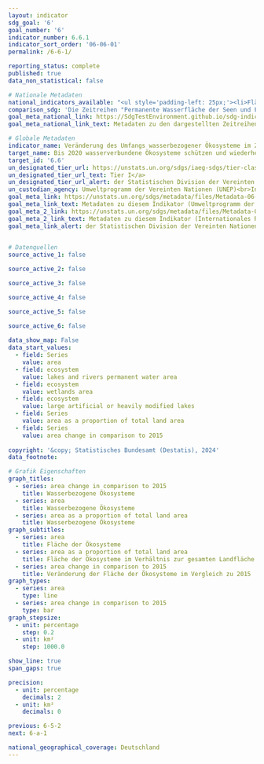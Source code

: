 ```yaml
---
layout: indicator    
sdg_goal: '6'    
goal_number: '6'    
indicator_number: 6.6.1    
indicator_sort_order: '06-06-01'    
permalink: /6-6-1/    

reporting_status: complete    
published: true    
data_non_statistical: false    

# Nationale Metadaten    
national_indicators_available: "<ul style='padding-left: 25px;'><li>Fläche</li> <li> Fläche im Verhältnis zur gesamten Landfläche</li> <li> Veränderung der Fläche im Vergleich zu 2015</li></ul>"    
comparison_sdg: 'Die Zeitreihen "Permanente Wasserfläche der Seen und Flüsse", "Permanente Wasserfläche der Seen und Flüsse im Verhältnis zur gesamten Landfläche", "Feuchtgebiete" und "Feuchtgebiete im Verhältnis zur gesamten Landfläche" entsprechen den UN-Metadaten. Die Zeitreihe "Veränderung der permanenten Wasserfläche von Seen und Flüssen (verglichen mit 2015)" bietet zusätzliche Informationen.'    
goal_meta_national_link: https://SdgTestEnvironment.github.io/sdg-indicators/public/Meta/6.6.1.pdf
goal_meta_national_link_text: Metadaten zu den dargestellten Zeitreihen    

# Globale Metadaten    
indicator_name: Veränderung des Umfangs wasserbezogener Ökosysteme im Zeitverlauf    
target_name: Bis 2020 wasserverbundene Ökosysteme schützen und wiederherstellen, darunter Berge, Wälder, Feuchtgebiete, Flüsse, Grundwasserleiter und Seen    
target_id: '6.6'    
un_designated_tier_url: https://unstats.un.org/sdgs/iaeg-sdgs/tier-classification/'    
un_designated_tier_url_text: Tier I</a>    
un_designated_tier_url_alert: der Statistischen Division der Vereinten Nationen    
un_custodian_agency: Umweltprogramm der Vereinten Nationen (UNEP)<br>Internationales Ramsar-Sekretariat    
goal_meta_link: https://unstats.un.org/sdgs/metadata/files/Metadata-06-06-01a.pdf    
goal_meta_link_text: Metadaten zu diesem Indikator (Umweltprogramm der Vereinten Nationen)
goal_meta_2_link: https://unstats.un.org/sdgs/metadata/files/Metadata-06-06-01b.pdf
goal_meta_2_link_text: Metadaten zu diesem Indikator (Internationales Ramsar-Sekretariat)    
goal_meta_link_alert: der Statistischen Division der Vereinten Nationen    
    

# Datenquellen
source_active_1: false

source_active_2: false

source_active_3: false

source_active_4: false

source_active_5: false

source_active_6: false
    
data_show_map: False    
data_start_values: 
  - field: Series
    value: area
  - field: ecosystem
    value: lakes and rivers permanent water area
  - field: ecosystem
    value: wetlands area
  - field: ecosystem
    value: large artificial or heavily modified lakes
  - field: Series
    value: area as a proportion of total land area
  - field: Series
    value: area change in comparison to 2015    
    
copyright: '&copy; Statistisches Bundesamt (Destatis), 2024'    
data_footnote:     

# Grafik Eigenschaften    
graph_titles:
  - series: area change in comparison to 2015
    title: Wasserbezogene Ökosysteme
  - series: area
    title: Wasserbezogene Ökosysteme
  - series: area as a proportion of total land area
    title: Wasserbezogene Ökosysteme
graph_subtitles:
  - series: area
    title: Fläche der Ökosysteme
  - series: area as a proportion of total land area
    title: Fläche der Ökosysteme im Verhältnis zur gesamten Landfläche
  - series: area change in comparison to 2015
    title: Veränderung der Fläche der Ökosysteme im Vergleich zu 2015    
graph_types: 
  - series: area
    type: line
  - series: area change in comparison to 2015
    type: bar
graph_stepsize: 
  - unit: percentage
    step: 0.2
  - unit: km²
    step: 1000.0    

show_line: true
span_gaps: true

precision:
  - unit: percentage
    decimals: 2
  - unit: km²
    decimals: 0    

previous: 6-5-2    
next: 6-a-1    

national_geographical_coverage: Deutschland    
---
```


<span></span>